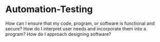 # Automation-Testing

How can I ensure that my code, program, or software is functional and secure?
How do I interpret user needs and incorporate them into a program?
How do I approach designing software?
